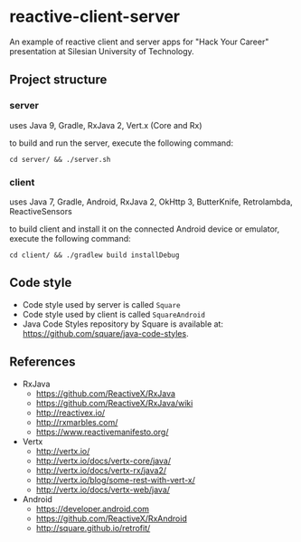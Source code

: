 reactive-client-server
======================
An example of reactive client and server apps for "Hack Your Career" presentation at Silesian University of Technology.

Project structure
-----------------
### server

uses Java 9, Gradle, RxJava 2, Vert.x (Core and Rx)

to build and run the server, execute the following command:

```
cd server/ && ./server.sh
```

### client

uses Java 7, Gradle, Android, RxJava 2, OkHttp 3, ButterKnife, Retrolambda, ReactiveSensors

to build client and install it on the connected Android device or emulator, execute the following command:

```
cd client/ && ./gradlew build installDebug
```

Code style
----------

- Code style used by server is called `Square`
- Code style used by client is called `SquareAndroid`
- Java Code Styles repository by Square is available at: https://github.com/square/java-code-styles.

References
----------
- RxJava
  - https://github.com/ReactiveX/RxJava
  - https://github.com/ReactiveX/RxJava/wiki
  - http://reactivex.io/
  - http://rxmarbles.com/
  - https://www.reactivemanifesto.org/
- Vertx
  - http://vertx.io/
  - http://vertx.io/docs/vertx-core/java/
  - http://vertx.io/docs/vertx-rx/java2/
  - http://vertx.io/blog/some-rest-with-vert-x/
  - http://vertx.io/docs/vertx-web/java/
- Android
  - https://developer.android.com
  - https://github.com/ReactiveX/RxAndroid
  - http://square.github.io/retrofit/
